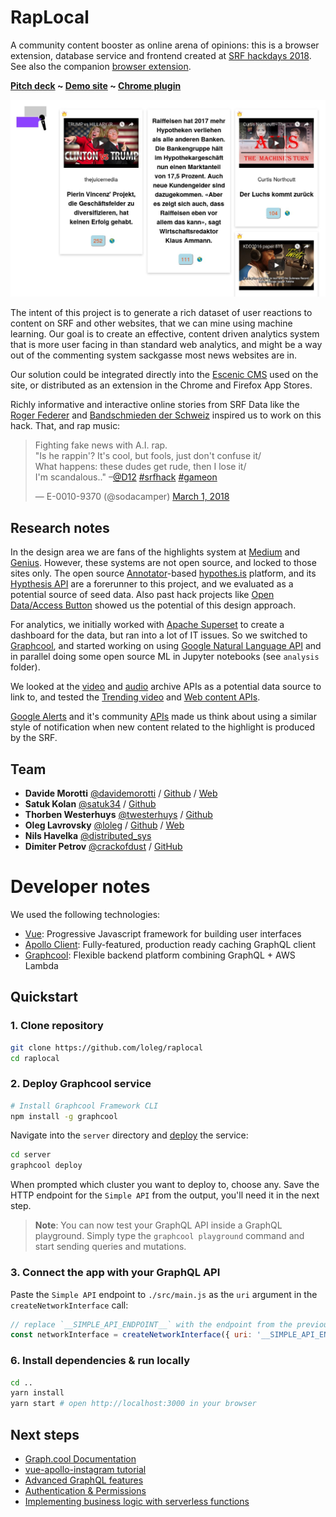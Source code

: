 # RapLocal

A community content booster as online arena of opinions: this is a browser extension, database service and frontend created at [SRF hackdays 2018](http://hackdays.ch). See also the companion [browser extension](https://github.com/davidemorotti/raplocal-chrome).

**[Pitch deck](https://speakerdeck.com/twesterhuys/raplocal) ~ [Demo site](http://raplocal.soda.camp) ~ [Chrome plugin](https://github.com/davidemorotti/raplocal-chrome)**

![](screenshot.jpg)

The intent of this project is to generate a rich dataset of user reactions to content on SRF and other websites, that we can mine using machine learning. Our goal is to create an effective, content driven analytics system that is more user facing in than standard web analytics, and might be a way out of the commenting system sackgasse most news websites are in.

Our solution could be integrated directly into the [Escenic CMS](http://www.escenic.com/solutions/extensibility) used on the site, or distributed as an extension in the Chrome and Firefox App Stores.

Richly informative and interactive online stories from SRF Data like the [Roger Federer](https://www.srf.ch/static/srf-data/data/2018/federer/) and [Bandschmieden der Schweiz](https://srfdata.github.io/2017-11-bands/) inspired us to work on this hack. That, and rap music:

<blockquote class="twitter-tweet" data-partner="tweetdeck"><p lang="en" dir="ltr">Fighting fake news with A.I. rap.<br>&quot;Is he rappin&#39;? It&#39;s cool, but fools, just don&#39;t confuse it/<br>What happens: these dudes get rude, then I lose it/<br>I&#39;m scandalous..&quot; –<a href="https://twitter.com/D12?ref_src=twsrc%5Etfw">@D12</a> <a href="https://twitter.com/hashtag/srfhack?src=hash&amp;ref_src=twsrc%5Etfw">#srfhack</a> <a href="https://twitter.com/hashtag/gameon?src=hash&amp;ref_src=twsrc%5Etfw">#gameon</a></p>&mdash; E-0010-9370 (@sodacamper) <a href="https://twitter.com/sodacamper/status/969175132211220480?ref_src=twsrc%5Etfw">March 1, 2018</a></blockquote>

## Research notes

In the design area we are fans of the highlights system at [Medium](https://medium.com/@laurapippinato/highlights) and [Genius](https://en.wikipedia.org/wiki/Genius_%28website%29#Features). However, these systems are not open source, and locked to those sites only. The open source [Annotator](http://annotatorjs.org/)-based [hypothes.is](https://web.hypothes.is/) platform, and its [Hypthesis API](http://h.readthedocs.io/en/latest/api-reference/#operation/search) are a forerunner to this project, and we evaluated as a potential source of seed data. Also past hack projects like [Open Data/Access Button](http://make.opendata.ch/wiki/project:legal:opendatabutton) showed us the potential of this design approach.

For analytics, we initially worked with [Apache Superset](https://superset.incubator.apache.org/) to create a dashboard for the data, but ran into a lot of IT issues. So we switched to [Graphcool](https://www.graph.cool), and started working on using [Google Natural Language API](https://console.cloud.google.com/apis/api/language.googleapis.com/overview?pli=1) and in parallel doing some open source ML in Jupyter notebooks (see `analysis` folder).

We looked at the [video](https://developer.srgssr.ch/apis/rts-archives/videos) and [audio](https://developer.srgssr.ch/apis/srgssr-audio) archive APIs as a potential data source to link to, and tested the [Trending video](https://developer.srgssr.ch/apis/srgssr-video/trending) and [Web content APIs](https://developer.srgssr.ch/apis/rts-webcontent).

[Google Alerts](https://www.google.com/alerts) and it's community [APIs](https://github.com/adasq/google-alerts-api) made us think about using a similar style of notification when new content related to the highlight is produced by the SRF.

## Team

* **Davide Morotti** [@davidemorotti](https://twitter.com/davidemorotti) / [Github](https://github.com/davidemorotti) / [Web](https://davidemorotti.ch)
* **Satuk Kolan** [@satuk34](https://twitter.com/satuk34) / [Github](https://github.com/satuk)
* **Thorben Westerhuys** [@twesterhuys](https://twitter.com/twesterhuys) / [Github](https://github.com/n0rdlicht)
* **Oleg Lavrovsky** [@loleg](https://twitter.com/loleg) / [Github](https://github.com/loleg) / [Web](https://www.datalets.ch)
* **Nils Havelka** [@distributed_sys](https://twitter.com/distributed_sys)
* **Dimiter Petrov** [@crackofdust](https://twitter.com/crackofdusk) / [GitHub](https://github.com/crackofdusk) 

# Developer notes

We used the following technologies:

* [Vue](https://vuejs.org/): Progressive Javascript framework for building user interfaces
* [Apollo Client](https://github.com/apollographql/apollo-client): Fully-featured, production ready caching GraphQL client
* [Graphcool](https://www.graph.cool): Flexible backend platform combining GraphQL + AWS Lambda

## Quickstart

### 1. Clone repository

```sh
git clone https://github.com/loleg/raplocal
cd raplocal
```


### 2. Deploy Graphcool service

```sh
# Install Graphcool Framework CLI
npm install -g graphcool
```

Navigate into the `server` directory and [deploy](https://docs-next.graph.cool/reference/graphcool-cli/commands-aiteerae6l#graphcool-deploy) the service:

```sh
cd server
graphcool deploy
```

When prompted which cluster you want to deploy to, choose any. Save the HTTP endpoint for the `Simple API` from the output, you'll need it in the next step.

> **Note**: You can now test your GraphQL API inside a GraphQL playground. Simply type the `graphcool playground` command and start sending queries and mutations.

### 3. Connect the app with your GraphQL API

Paste the `Simple API` endpoint to `./src/main.js` as the `uri` argument in the `createNetworkInterface` call:

```js
// replace `__SIMPLE_API_ENDPOINT__` with the endpoint from the previous step
const networkInterface = createNetworkInterface({ uri: '__SIMPLE_API_ENDPOINT__' })
```

### 6. Install dependencies & run locally

```sh
cd ..
yarn install
yarn start # open http://localhost:3000 in your browser
```

## Next steps

* [Graph.cool Documentation](https://docs-next.graph.cool)
* [vue-apollo-instagram tutorial](https://www.graph.cool/docs/quickstart/)
* [Advanced GraphQL features](https://www.graph.cool/docs/tutorials/advanced-features-eath7duf7d/)
* [Authentication & Permissions](https://www.graph.cool/docs/reference/authorization/overview-iegoo0heez/)
* [Implementing business logic with serverless functions](https://www.graph.cool/docs/reference/functions/overview-boo6uteemo/)
